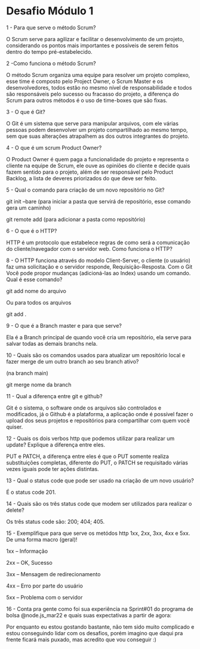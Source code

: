 
# Desafio Módulo 1


1 - Para que serve o método Scrum? 

O Scrum serve para agilizar e facilitar o desenvolvimento de um projeto, considerando os pontos mais importantes e possíveis de serem feitos dentro do tempo pré-estabelecido.

2 -Como funciona o método Scrum? 

O método Scrum organiza uma equipe para resolver um projeto complexo, esse time é composto pelo Project Owner, o Scrum Master e os desenvolvedores, todos estão no mesmo nível de responsabilidade e todos são responsáveis pelo sucesso ou fracasso do projeto, a diferença do Scrum para outros métodos é o uso de time-boxes que são fixas.

3 - O que é Git? 

O Git é um sistema que serve para manipular arquivos, com ele várias pessoas podem desenvolver um projeto compartilhado ao mesmo tempo, sem que suas alterações atrapalhem as dos outros integrantes do projeto.

4 - O que é um scrum Product Owner? 

O Product Owner é quem paga a funcionalidade do projeto e representa o cliente na equipe de Scrum, ele ouve as opiniões do cliente e decide quais fazem sentido para o projeto, além de ser responsável pelo Product Backlog, a lista de deveres priorizados do que deve ser feito.

5 - Qual o comando para criação de um novo repositório no Git? 

git init –bare (para iniciar a pasta que servirá de repositório, esse comando gera um caminho)

git remote add <nome> <caminho> (para adicionar a pasta como repositório)

6 - O que é o HTTP? 

HTTP é um protocolo que estabelece regras de como será a comunicação do cliente/navegador com o servidor web.
Como funciona o HTTP? 

8 - O HTTP funciona através do modelo Client-Server, o cliente (o usuário) faz uma solicitação e o servidor responde, Requisição-Resposta.
Com o Git Você pode propor mudanças (adicioná-las ao Index) usando um comando. Qual é esse comando? 

git add nome do arquivo

Ou para todos os arquivos

git add .

9 - O que é a Branch master e para que serve? 

Ela é a Branch principal de quando você cria um repositório, ela serve para salvar todas as demais branchs nela.

10 - Quais são os comandos usados para atualizar um repositório local e fazer merge de um outro branch ao seu branch ativo? 

(na branch main)
  
git merge nome da branch

11 - Qual a diferença entre git e github? 

Git é o sistema, o software onde os arquivos são controlados e modificados, já o Github é a plataforma, a aplicação onde é possível fazer o upload dos seus projetos e repositórios para compartilhar com quem você quiser.

12 - Quais os dois verbos http que podemos utilizar para realizar um update? Explique a diferença entre eles. 

PUT e PATCH, a diferença entre eles é que o PUT somente realiza substituições completas, diferente do PUT, o PATCH se requisitado várias vezes iguais pode ter ações distintas.

13 - Qual o status code que pode ser usado na criação de um novo usuário? 

É o status code 201.

14 - Quais são os três status code que modem ser utilizados para realizar o delete? 

Os três status code são: 200; 404; 405.

15 - Exemplifique para que serve os metódos http 1xx, 2xx, 3xx, 4xx e 5xx. De uma forma macro (geral)! 

1xx – Informação

2xx – OK, Sucesso

3xx – Mensagem de redirecionamento

4xx – Erro por parte do usuário

5xx – Problema com o servidor

16 - Conta pra gente como foi sua experiência na Sprint#01 do programa de bolsa @node.js_mar22 e quais suas expectativas a partir de agora: 

Por enquanto eu estou gostando bastante, não tem sido muito complicado e estou conseguindo lidar com os desafios, porém imagino que daqui pra frente ficará mais puxado, mas acredito que vou conseguir :)

